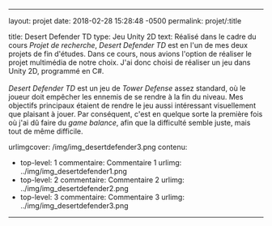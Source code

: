 ---

layout: projet
date: 2018-02-28 15:28:48 -0500
permalink: projet/:title

title: Desert Defender TD
type: Jeu Unity 2D
text: Réalisé dans le cadre du cours <i>Projet de recherche</i>, <i>Desert Defender TD</i> est en l'un de mes deux projets de fin d'études. Dans ce cours, nous avions l'option de réaliser le projet multimédia de notre choix. J'ai donc choisi de réaliser un jeu dans Unity 2D, programmé en C#. <br><br> <i>Desert Defender TD</i> est un jeu de <i>Tower Defense</i> assez standard, où le joueur doit empêcher les ennemis de se rendre à la fin du niveau. Mes objectifs principaux étaient de rendre le jeu aussi intéressant visuellement que plaisant à jouer. Par conséquent, c'est en quelque sorte la première fois où j'ai dû faire du <i>game balance</i>, afin que la difficulté semble juste, mais tout de même difficile.

urlimgcover: /img/img_desertdefender3.png
contenu:
 - top-level: 1
   commentaire: Commentaire 1
   urlimg: ../img/img_desertdefender1.png
 - top-level: 2
   commentaire: Commentaire 2
   urlimg: ../img/img_desertdefender2.png
 - top-level: 3
   commentaire: Commentaire 3
   urlimg: ../img/img_desertdefender3.png

---